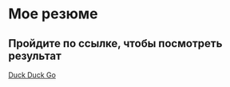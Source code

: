 # Мое резюме
## Пройдите по ссылке, чтобы посмотреть результат

[Duck Duck Go](https://danatalaeva.github.io/resumee/index.html)
